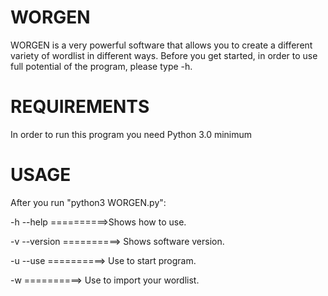 # WORGEN

WORGEN is a very powerful software that allows you to create a different variety of wordlist in different ways.
Before you get started, in order to use full potential of the program, please type -h. 

# REQUIREMENTS

In order to run this program you need Python 3.0 minimum

# USAGE

After you run  "python3 WORGEN.py":

-h          --help ==========>Shows how to use. 

-v       --version ==========> Shows software version. 

-u           --use ==========> Use to start program.

-w                 ==========> Use to import your wordlist. 

